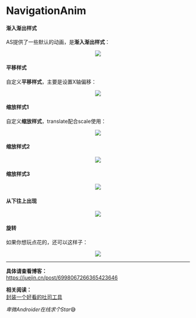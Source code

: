# NavigationAnim

#### 渐入渐出样式
AS提供了一些默认的动画，是**渐入渐出样式**：

<div align=center>
<img src="https://p9-juejin.byteimg.com/tos-cn-i-k3u1fbpfcp/926b6bb68ac34aae9fd33a9893d1320a~tplv-k3u1fbpfcp-watermark.image"/>
</div>

#### 平移样式
自定义**平移样式**，主要是设置X轴偏移：

<div align=center>
<img src="https://p1-juejin.byteimg.com/tos-cn-i-k3u1fbpfcp/ea36f93c9e04411a9e3af78d0e08cae4~tplv-k3u1fbpfcp-watermark.image"/>
</div>

#### 缩放样式1

自定义**缩放样式**，translate配合scale使用：


<div align=center>
<img src="https://p6-juejin.byteimg.com/tos-cn-i-k3u1fbpfcp/1cbf1e1b723f49a6b2d4c5f127719b64~tplv-k3u1fbpfcp-watermark.image"/>
</div>

#### 缩放样式2

<div align=center>
<img src="https://p6-juejin.byteimg.com/tos-cn-i-k3u1fbpfcp/de757b12bf44479ea6f0c436d595d076~tplv-k3u1fbpfcp-watermark.image"/>
</div>

#### 缩放样式3

<div align=center>
<img src="https://p1-juejin.byteimg.com/tos-cn-i-k3u1fbpfcp/b8686378e93d434a801369d231030841~tplv-k3u1fbpfcp-watermark.image"/>
</div>

#### 从下往上出现

<div align=center>
<img src="https://p1-juejin.byteimg.com/tos-cn-i-k3u1fbpfcp/21a76122402345ceb7b4ac32f27e051d~tplv-k3u1fbpfcp-watermark.image"/>
</div>

#### 旋转
如果你想玩点花的，还可以这样子：  

<div align=center>
<img src="https://p9-juejin.byteimg.com/tos-cn-i-k3u1fbpfcp/f564688d3be442148f7fd3145742ea5c~tplv-k3u1fbpfcp-watermark.image"/>
</div>

---


 **具体请查看博客：**  
 https://juejin.cn/post/6998067266365423646


**相关阅读：**  
[封装一个好看的吐司工具](https://juejin.cn/post/6996164509534519333)


*卑微Androider在线求个Star*😅


